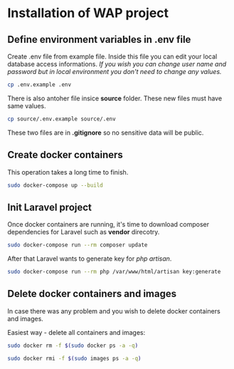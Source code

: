 # Installation of WAP project

## Define environment variables in .env file

Create .env file from example file. Inside this file you can edit your local database access informations. *If you wish you can change user name and password but in local environment you don't need to change any values.*

``` bash
cp .env.example .env
```

There is also antoher file insice **source** folder. These new files must have same values. 

``` bash
cp source/.env.example source/.env
```

These two files are in **.gitignore** so no sensitive data will be public.



## Create docker containers

This operation takes a long time to finish.
``` bash
sudo docker-compose up --build
```

## Init Laravel project

Once docker containers are running, it's time to download composer dependencies for Laravel such as **vendor** direcotry. 

``` bash
sudo docker-compose run --rm composer update
```

After that Laravel wants to generate key for *php artisan*.

``` bash
sudo docker-compose run --rm php /var/www/html/artisan key:generate
```

## Delete docker containers and images

In case there was any problem and you wish to delete docker containers and images.

Easiest way - delete all containers and images:

``` bash
sudo docker rm -f $(sudo docker ps -a -q)
```

``` bash
sudo docker rmi -f $(sudo images ps -a -q)
```
